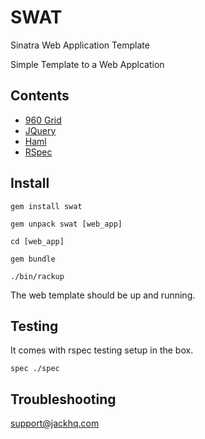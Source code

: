 # SWAT

Sinatra Web Application Template

Simple Template to a Web Applcation

## Contents

* [960 Grid](http://960.gs)
* [JQuery](http://jquery.com)
* [Haml](http://haml-lang.com/)
* [RSpec](http://rspec.org)

## Install

    gem install swat
    
    gem unpack swat [web_app]

    cd [web_app]
    
    gem bundle
    
    ./bin/rackup
    
The web template should be up and running.

## Testing

It comes with rspec testing setup in the box.

    spec ./spec
    
## Troubleshooting 

[support@jackhq.com](mailto:support@jackhq.com)
    
    

